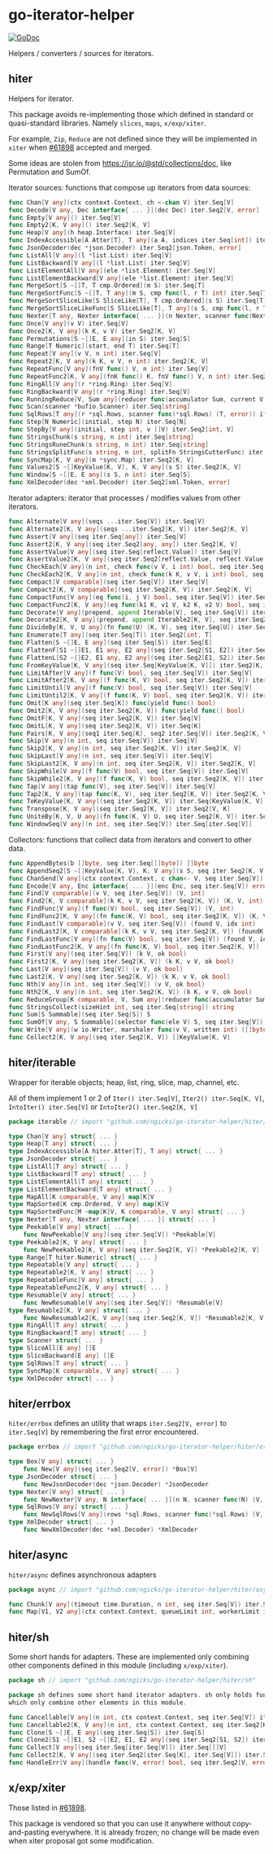 # go-iterator-helper

[![GoDoc](https://godoc.org/github.com/golang/gddo?status.svg)](https://pkg.go.dev/github.com/ngicks/go-iterator-helper)

Helpers / converters / sources for iterators.

## hiter

Helpers for iterator.

This package avoids re-implementing those which defined in standard or quasi-standard libraries.
Namely `slices`, `maps`, `x/exp/xiter`.

For example, `Zip`, `Reduce` are not defined since they will be implemented in `xiter` when
[#61898](https://github.com/golang/go/issues/61898) accepted and merged.

Some ideas are stolen from https://jsr.io/@std/collections/doc, like Permutation and SumOf.

Iterator sources: functions that compose up iterators from data sources:

```go
func Chan[V any](ctx context.Context, ch <-chan V) iter.Seq[V]
func Decode[V any, Dec interface{ ... }](dec Dec) iter.Seq2[V, error]
func Empty[V any]() iter.Seq[V]
func Empty2[K, V any]() iter.Seq2[K, V]
func Heap[V any](h heap.Interface) iter.Seq[V]
func IndexAccessible[A Atter[T], T any](a A, indices iter.Seq[int]) iter.Seq2[int, T]
func JsonDecoder(dec *json.Decoder) iter.Seq2[json.Token, error]
func ListAll[V any](l *list.List) iter.Seq[V]
func ListBackward[V any](l *list.List) iter.Seq[V]
func ListElementAll[V any](ele *list.Element) iter.Seq[V]
func ListElementBackward[V any](ele *list.Element) iter.Seq[V]
func MergeSort[S ~[]T, T cmp.Ordered](m S) iter.Seq[T]
func MergeSortFunc[S ~[]T, T any](m S, cmp func(l, r T) int) iter.Seq[T]
func MergeSortSliceLike[S SliceLike[T], T cmp.Ordered](s S) iter.Seq[T]
func MergeSortSliceLikeFunc[S SliceLike[T], T any](s S, cmp func(l, r T) int) iter.Seq[T]
func Nexter[T any, Nexter interface{ ... }](n Nexter, scanner func(Nexter) (T, error)) iter.Seq2[T, error]
func Once[V any](v V) iter.Seq[V]
func Once2[K, V any](k K, v V) iter.Seq2[K, V]
func Permutations[S ~[]E, E any](in S) iter.Seq[S]
func Range[T Numeric](start, end T) iter.Seq[T]
func Repeat[V any](v V, n int) iter.Seq[V]
func Repeat2[K, V any](k K, v V, n int) iter.Seq2[K, V]
func RepeatFunc[V any](fnV func() V, n int) iter.Seq[V]
func RepeatFunc2[K, V any](fnK func() K, fnV func() V, n int) iter.Seq2[K, V]
func RingAll[V any](r *ring.Ring) iter.Seq[V]
func RingBackward[V any](r *ring.Ring) iter.Seq[V]
func RunningReduce[V, Sum any](reducer func(accumulator Sum, current V, i int) Sum, initial Sum, ...) iter.Seq[Sum]
func Scan(scanner *bufio.Scanner) iter.Seq[string]
func SqlRows[T any](r *sql.Rows, scanner func(*sql.Rows) (T, error)) iter.Seq2[T, error]
func Step[N Numeric](initial, step N) iter.Seq[N]
func StepBy[V any](initial, step int, v []V) iter.Seq2[int, V]
func StringsChunk(s string, n int) iter.Seq[string]
func StringsRuneChunk(s string, n int) iter.Seq[string]
func StringsSplitFunc(s string, n int, splitFn StringsCutterFunc) iter.Seq[string]
func SyncMap[K, V any](m *sync.Map) iter.Seq2[K, V]
func Values2[S ~[]KeyValue[K, V], K, V any](s S) iter.Seq2[K, V]
func Window[S ~[]E, E any](s S, n int) iter.Seq[S]
func XmlDecoder(dec *xml.Decoder) iter.Seq2[xml.Token, error]
```

Iterator adapters: iterator that processes / modifies values from other iterators.

```go
func Alternate[V any](seqs ...iter.Seq[V]) iter.Seq[V]
func Alternate2[K, V any](seqs ...iter.Seq2[K, V]) iter.Seq2[K, V]
func Assert[V any](seq iter.Seq[any]) iter.Seq[V]
func Assert2[K, V any](seq iter.Seq2[any, any]) iter.Seq2[K, V]
func AssertValue[V any](seq iter.Seq[reflect.Value]) iter.Seq[V]
func AssertValue2[K, V any](seq iter.Seq2[reflect.Value, reflect.Value]) iter.Seq2[K, V]
func CheckEach[V any](n int, check func(v V, i int) bool, seq iter.Seq[V]) iter.Seq[V]
func CheckEach2[K, V any](n int, check func(k K, v V, i int) bool, seq iter.Seq2[K, V]) iter.Seq2[K, V]
func Compact[V comparable](seq iter.Seq[V]) iter.Seq[V]
func Compact2[K, V comparable](seq iter.Seq2[K, V]) iter.Seq2[K, V]
func CompactFunc[V any](eq func(i, j V) bool, seq iter.Seq[V]) iter.Seq[V]
func CompactFunc2[K, V any](eq func(k1 K, v1 V, k2 K, v2 V) bool, seq iter.Seq2[K, V]) iter.Seq2[K, V]
func Decorate[V any](prepend, append Iterable[V], seq iter.Seq[V]) iter.Seq[V]
func Decorate2[K, V any](prepend, append Iterable2[K, V], seq iter.Seq2[K, V]) iter.Seq2[K, V]
func DivideBy[K, V, U any](fn func(U) (K, V), seq iter.Seq[U]) iter.Seq2[K, V]
func Enumerate[T any](seq iter.Seq[T]) iter.Seq2[int, T]
func Flatten[S ~[]E, E any](seq iter.Seq[S]) iter.Seq[E]
func FlattenF[S1 ~[]E1, E1 any, E2 any](seq iter.Seq2[S1, E2]) iter.Seq2[E1, E2]
func FlattenL[S2 ~[]E2, E1 any, E2 any](seq iter.Seq2[E1, S2]) iter.Seq2[E1, E2]
func FromKeyValue[K, V any](seq iter.Seq[KeyValue[K, V]]) iter.Seq2[K, V]
func LimitAfter[V any](f func(V) bool, seq iter.Seq[V]) iter.Seq[V]
func LimitAfter2[K, V any](f func(K, V) bool, seq iter.Seq2[K, V]) iter.Seq2[K, V]
func LimitUntil[V any](f func(V) bool, seq iter.Seq[V]) iter.Seq[V]
func LimitUntil2[K, V any](f func(K, V) bool, seq iter.Seq2[K, V]) iter.Seq2[K, V]
func Omit[K any](seq iter.Seq[K]) func(yield func() bool)
func Omit2[K, V any](seq iter.Seq2[K, V]) func(yield func() bool)
func OmitF[K, V any](seq iter.Seq2[K, V]) iter.Seq[V]
func OmitL[K, V any](seq iter.Seq2[K, V]) iter.Seq[K]
func Pairs[K, V any](seq1 iter.Seq[K], seq2 iter.Seq[V]) iter.Seq2[K, V]
func Skip[V any](n int, seq iter.Seq[V]) iter.Seq[V]
func Skip2[K, V any](n int, seq iter.Seq2[K, V]) iter.Seq2[K, V]
func SkipLast[V any](n int, seq iter.Seq[V]) iter.Seq[V]
func SkipLast2[K, V any](n int, seq iter.Seq2[K, V]) iter.Seq2[K, V]
func SkipWhile[V any](f func(V) bool, seq iter.Seq[V]) iter.Seq[V]
func SkipWhile2[K, V any](f func(K, V) bool, seq iter.Seq2[K, V]) iter.Seq2[K, V]
func Tap[V any](tap func(V), seq iter.Seq[V]) iter.Seq[V]
func Tap2[K, V any](tap func(K, V), seq iter.Seq2[K, V]) iter.Seq2[K, V]
func ToKeyValue[K, V any](seq iter.Seq2[K, V]) iter.Seq[KeyValue[K, V]]
func Transpose[K, V any](seq iter.Seq2[K, V]) iter.Seq2[V, K]
func UniteBy[K, V, U any](fn func(K, V) U, seq iter.Seq2[K, V]) iter.Seq[U]
func WindowSeq[V any](n int, seq iter.Seq[V]) iter.Seq[iter.Seq[V]]
```

Collectors: functions that collect data from iterators and convert to other data.

```go
func AppendBytes(b []byte, seq iter.Seq[[]byte]) []byte
func AppendSeq2[S ~[]KeyValue[K, V], K, V any](s S, seq iter.Seq2[K, V]) S
func ChanSend[V any](ctx context.Context, c chan<- V, seq iter.Seq[V]) (v V, sentAll bool)
func Encode[V any, Enc interface{ ... }](enc Enc, seq iter.Seq[V]) error
func Find[V comparable](v V, seq iter.Seq[V]) (V, int)
func Find2[K, V comparable](k K, v V, seq iter.Seq2[K, V]) (K, V, int)
func FindFunc[V any](f func(V) bool, seq iter.Seq[V]) (V, int)
func FindFunc2[K, V any](fn func(K, V) bool, seq iter.Seq2[K, V]) (K, V, int)
func FindLast[V comparable](v V, seq iter.Seq[V]) (found V, idx int)
func FindLast2[K, V comparable](k K, v V, seq iter.Seq2[K, V]) (foundK K, foundV V, idx int)
func FindLastFunc[V any](fn func(V) bool, seq iter.Seq[V]) (found V, idx int)
func FindLastFunc2[K, V any](fn func(K, V) bool, seq iter.Seq2[K, V]) (foundK K, foundV V, idx int)
func First[V any](seq iter.Seq[V]) (k V, ok bool)
func First2[K, V any](seq iter.Seq2[K, V]) (k K, v V, ok bool)
func Last[V any](seq iter.Seq[V]) (v V, ok bool)
func Last2[K, V any](seq iter.Seq2[K, V]) (k K, v V, ok bool)
func Nth[V any](n int, seq iter.Seq[V]) (v V, ok bool)
func Nth2[K, V any](n int, seq iter.Seq2[K, V]) (k K, v V, ok bool)
func ReduceGroup[K comparable, V, Sum any](reducer func(accumulator Sum, current V) Sum, initial Sum, seq iter.Seq2[K, V]) map[K]Sum
func StringsCollect(sizeHint int, seq iter.Seq[string]) string
func Sum[S Summable](seq iter.Seq[S]) S
func SumOf[V any, S Summable](selector func(ele V) S, seq iter.Seq[V]) S
func Write[V any](w io.Writer, marshaler func(v V, written int) ([]byte, error), seq iter.Seq[V]) (n int, er error)
func Collect2[K, V any](seq iter.Seq2[K, V]) []KeyValue[K, V]
```

## hiter/iterable

Wrapper for iterable objects; heap, list, ring, slice, map, channel, etc.

All of them implement 1 or 2 of `Iter() iter.Seq[V]`, `Iter2() iter.Seq[K, V]`, `IntoIter() iter.Seq[V]` or `IntoIter2() iter.Seq2[K, V]`

```go
package iterable // import "github.com/ngicks/go-iterator-helper/hiter/iterable"

type Chan[V any] struct{ ... }
type Heap[T any] struct{ ... }
type IndexAccessible[A hiter.Atter[T], T any] struct{ ... }
type JsonDecoder struct{ ... }
type ListAll[T any] struct{ ... }
type ListBackward[T any] struct{ ... }
type ListElementAll[T any] struct{ ... }
type ListElementBackward[T any] struct{ ... }
type MapAll[K comparable, V any] map[K]V
type MapSorted[K cmp.Ordered, V any] map[K]V
type MapSortedFunc[M ~map[K]V, K comparable, V any] struct{ ... }
type Nexter[T any, Nexter interface{ ... }] struct{ ... }
type Peekable[V any] struct{ ... }
    func NewPeekable[V any](seq iter.Seq[V]) *Peekable[V]
type Peekable2[K, V any] struct{ ... }
    func NewPeekable2[K, V any](seq iter.Seq2[K, V]) *Peekable2[K, V]
type Range[T hiter.Numeric] struct{ ... }
type Repeatable[V any] struct{ ... }
type Repeatable2[K, V any] struct{ ... }
type RepeatableFunc[V any] struct{ ... }
type RepeatableFunc2[K, V any] struct{ ... }
type Resumable[V any] struct{ ... }
    func NewResumable[V any](seq iter.Seq[V]) *Resumable[V]
type Resumable2[K, V any] struct{ ... }
    func NewResumable2[K, V any](seq iter.Seq2[K, V]) *Resumable2[K, V]
type RingAll[T any] struct{ ... }
type RingBackward[T any] struct{ ... }
type Scanner struct{ ... }
type SliceAll[E any] []E
type SliceBackward[E any] []E
type SqlRows[T any] struct{ ... }
type SyncMap[K comparable, V any] struct{ ... }
type XmlDecoder struct{ ... }

```

## hiter/errbox

`hiter/errbox` defines an utility that wraps `iter.Seq2[V, error]` to `iter.Seq[V]` by remembering the first error encountered.

```go
package errbox // import "github.com/ngicks/go-iterator-helper/hiter/errbox"

type Box[V any] struct{ ... }
    func New[V any](seq iter.Seq2[V, error]) *Box[V]
type JsonDecoder struct{ ... }
    func NewJsonDecoder(dec *json.Decoder) *JsonDecoder
type Nexter[V any] struct{ ... }
    func NewNexter[V any, N interface{ ... }](n N, scanner func(N) (V, error)) *Nexter[V]
type SqlRows[V any] struct{ ... }
    func NewSqlRows[V any](rows *sql.Rows, scanner func(*sql.Rows) (V, error)) *SqlRows[V]
type XmlDecoder struct{ ... }
    func NewXmlDecoder(dec *xml.Decoder) *XmlDecoder

```

## hiter/async

`hiter/async` defines asynchronous adapters

```go
package async // import "github.com/ngicks/go-iterator-helper/hiter/async"

func Chunk[V any](timeout time.Duration, n int, seq iter.Seq[V]) iter.Seq[[]V]
func Map[V1, V2 any](ctx context.Context, queueLimit int, workerLimit int, ...) iter.Seq2[V2, error]

```

## hiter/sh

Some short hands for adapters.
These are implemented only combining other components defined in this module (including `x/exp/xiter`).

```go
package sh // import "github.com/ngicks/go-iterator-helper/hiter/sh"

package sh defines some short hand iterator adapters. sh only holds functions
which only combine other elements in this module.

func Cancellable[V any](n int, ctx context.Context, seq iter.Seq[V]) iter.Seq[V]
func Cancellable2[K, V any](n int, ctx context.Context, seq iter.Seq2[K, V]) iter.Seq2[K, V]
func Clone[S ~[]E, E any](seq iter.Seq[S]) iter.Seq[S]
func Clone2[S1 ~[]E1, S2 ~[]E2, E1, E2 any](seq iter.Seq2[S1, S2]) iter.Seq2[S1, S2]
func Collect[V any](seq iter.Seq[iter.Seq[V]]) iter.Seq[[]V]
func Collect2[K, V any](seq iter.Seq2[iter.Seq[K], iter.Seq[V]]) iter.Seq2[[]K, []V]
func HandleErr[V any](handle func(V, error) bool, seq iter.Seq2[V, error]) iter.Seq[V]

```

## x/exp/xiter

Those listed in [#61898](https://github.com/golang/go/issues/61898).

This package is vendored so that you can use it anywhere without copy-and-pasting everywhere.
It is already frozen; no change will be made even when xiter proposal got some modification.
